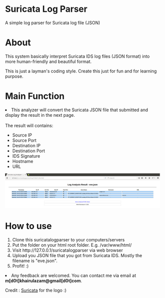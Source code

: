 # Suricata Log Parser
A simple log parser for Suricata log file (JSON)

<h1>About</h1>
<p>This system basically interpret Suricata IDS log files (JSON format) into more human-friendly and beautiful format.</p>
<p>This is just a layman's coding style. Create this just for fun and for learning purpose.</p>

<p><h1>Main Function</h1></p>
<li>This analyzer will convert the Suricata JSON file that submitted and display the result in the next page.</li><br>
The result will contains:
<ul>
  <li>Source IP</li>
  <li>Source Port</li>
  <li>Destination IP</li>
  <li>Destination Port</li>
  <li>IDS Signature</li>
  <li>Hostname</li>
  <li>URL</li>
</ul>

![alt tag](https://raw.githubusercontent.com/zam89/suricatalogparser/master/list.png)

<h1>How to use</h1>
<ol>
  <li>Clone this suricatalogparser to your computers/servers</li>
  <li>Put the folder on your html root folder. E.g. /var/www/html/</li>
  <li>Visit http://127.0.0.1/suricatalogparser via web browser</li>
  <li>Upload you JSON file that you got from Suricata IDS. Mostly the filename is "eve.json".</li>
  <li>Profit! :)</li>
</ol>


<li>Any feedback are welcomed. You can contact me via email at <b>m[d0t]khairulazam@gmail[d0t]com</b>.</li>

<p>Credit : <a href="https://suricata-ids.org">Suricata</a> for the logo :)</p>
